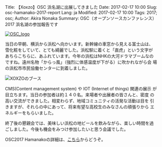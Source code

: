 Title: 【Xoxzo】OSC 浜名湖に出展してきました
Date: 2017-02-17 10:00
Slug: osc-hamanako-2017-report
Lang: ja
Modified: 2017-02-17 10:00
Tags: 2017; osc; 
Author: Akira Nonaka
Summary: OSC（オープンソースカンファレンス）2017 浜名湖の参加報告です

[![OSC_logo]({filename}/images/OSC_logo_sticker.gif)](https://www.ospn.jp/osc2017-hamanako/)

当日の早朝、横浜から浜松へ向かいます。新幹線の車窓から見える富士山は、
雪化粧をしていて、とても綺麗でした。浜松駅に着くと「直虎」という文字が
あちらこちらに、あふれています。今年の浜松はNHKの大河ドラマブームなの
ですね。遠州名物「からっ風」（強烈に体感温度が下がる）に吹かれながら会
場の浜松市市民協働センターに到着しました。

![XOXZOのブース]({filename}/images/osc-2017-hamanako-booth.JPG)

CMS(Content management system) や IOT (Internet of things) 関連の展示
が目立ちます。当日の参加者は約１４０名。来場者や出展者の皆さんと、密度
の高い交流ができました。相変わらず、地域コミュニティの活発な活動は目を
引きますが、それらの中にあって、将来有望な高校生のみなさんの頑張りから
エネルギーをもらいました。

終了後の懇親会では、美味しい浜松の地ビールを飲みながら、楽しい時間を過
ごしました。今後も機会をみつけ参加したいと思う会議でした。


OSC2017 Hamanakoの詳細は、[こちら](https://www.ospn.jp/osc2017-hamanako/)からどうぞ。


